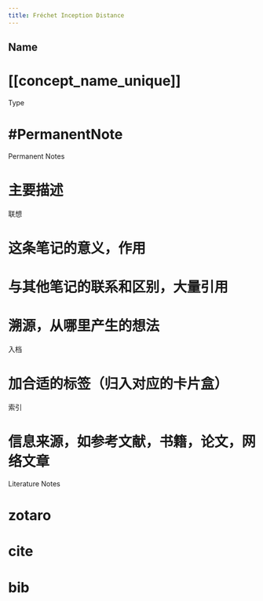```yaml
---
title: Fréchet Inception Distance
---
```


## Name
# [[concept_name_unique]]
Type
# #PermanentNote
Permanent Notes
# 主要描述
联想
# 这条笔记的意义，作用
# 与其他笔记的联系和区别，大量引用
# 溯源，从哪里产生的想法
入档
# 加合适的标签（归入对应的卡片盒）
索引
# 信息来源，如参考文献，书籍，论文，网络文章
Literature Notes
# zotaro
# cite
# bib
#
#
